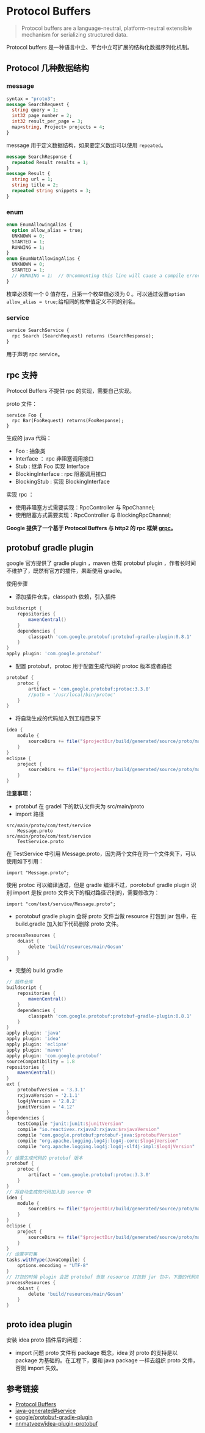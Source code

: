 # Protocol Buffers

> Protocol buffers are a language-neutral, platform-neutral extensible mechanism for serializing structured data.

Protocol buffers 是一种语言中立、平台中立可扩展的结构化数据序列化机制。

## Protocol 几种数据结构

### message
```proto
syntax = "proto3";
message SearchRequest {
  string query = 1;
  int32 page_number = 2;
  int32 result_per_page = 3;
  map<string, Project> projects = 4;
}
```

message 用于定义数据结构，如果要定义数组可以使用 `repeated`。

```proto
message SearchResponse {
  repeated Result results = 1;
}
message Result {
  string url = 1;
  string title = 2;
  repeated string snippets = 3;
}
```

### enum
```proto
enum EnumAllowingAlias {
  option allow_alias = true;
  UNKNOWN = 0;
  STARTED = 1;
  RUNNING = 1;
}
enum EnumNotAllowingAlias {
  UNKNOWN = 0;
  STARTED = 1;
  // RUNNING = 1;  // Uncommenting this line will cause a compile error inside Google and a warning message outside.
}
```

枚举必须有一个 0 值存在，且第一个枚举值必须为 0 。可以通过设置`option allow_alias = true;`给相同的枚举值定义不同的别名。

### service
```proto
service SearchService {
  rpc Search (SearchRequest) returns (SearchResponse);
}
```

用于声明 rpc service。

## rpc 支持
Protocol Buffers 不提供 rpc 的实现，需要自己实现。

proto 文件：
```
service Foo {
  rpc Bar(FooRequest) returns(FooResponse);
}
```

生成的 java 代码：
- Foo : 抽象类
- Interface ： rpc 非阻塞调用接口
- Stub : 继承 Foo 实现 Interface
- BlockingInterface : rpc 阻塞调用接口
- BlockingStub : 实现 BlockingInterface

实现 rpc ：
- 使用非阻塞方式需要实现：RpcController 与 RpcChannel;
- 使用阻塞方式需要实现：RpcController 与 BlockingRpcChannel;

**Google 提供了一个基于 Protocol Buffers 与 http2 的 rpc 框架 [grpc](https://grpc.io/docs/)。**

## protobuf gradle plugin
google 官方提供了 gradle plugin ，maven 也有 protobuf plugin ，作者长时间不维护了，既然有官方的插件，果断使用 gradle。

使用步骤
- 添加插件仓库，classpath 依赖，引入插件
```groovy
buildscript {
    repositories {
        mavenCentral()
    }
    dependencies {
        classpath 'com.google.protobuf:protobuf-gradle-plugin:0.8.1'
    }
}
apply plugin: 'com.google.protobuf'
```
- 配置 protobuf，protoc 用于配置生成代码的 protoc 版本或者路径
```groovy
protobuf {
    protoc {
        artifact = 'com.google.protobuf:protoc:3.3.0'
        //path = '/usr/local/bin/protoc'
    }
}
```
- 将自动生成的代码加入到工程目录下
```groovy
idea {
    module {
        sourceDirs += file("$projectDir/build/generated/source/proto/main/java");
    }
}
eclipse {
    project {
        sourceDirs += file("$projectDir/build/generated/source/proto/main/java");
    }
}
```

**注意事项：**
- protobuf 在 gradel 下的默认文件夹为 src/main/proto
- import 路径
```
src/main/proto/com/test/service
    Message.proto
src/main/proto/com/test/service
    TestService.proto
```
在 TestService 中引用 Message.proto，因为两个文件在同一个文件夹下，可以使用如下引用：
```
import "Message.proto";
```
使用 protoc 可以编译通过，但是 gradle 编译不过，porotobuf gradle plugin 识别 import 是按 proto 文件夹下的相对路径识别的，需要修改为：
```
import "com/test/service/Message.proto";
```

- porotobuf gradle plugin 会将 proto 文件当做 resource 打包到 jar 包中，在 build.gradle 加入如下代码删除 proto 文件。
```groovy
processResources {
    doLast {
        delete 'build/resources/main/Gosun'
    }
}
```
- 完整的 build.gradle
```groovy
// 插件仓库
buildscript {
    repositories {
        mavenCentral()
    }
    dependencies {
        classpath 'com.google.protobuf:protobuf-gradle-plugin:0.8.1'
    }
}
apply plugin: 'java'
apply plugin: 'idea'
apply plugin: 'eclipse'
apply plugin: 'maven'
apply plugin: 'com.google.protobuf'
sourceCompatibility = 1.8
repositories {
    mavenCentral()
}
ext {
    protobufVersion = '3.3.1'
    rxjavaVersion = '2.1.1'
    log4jVersion = '2.8.2'
    junitVersion = '4.12'
}
dependencies {
    testCompile "junit:junit:$junitVersion"
    compile "io.reactivex.rxjava2:rxjava:$rxjavaVersion"
    compile "com.google.protobuf:protobuf-java:$protobufVersion"
    compile "org.apache.logging.log4j:log4j-core:$log4jVersion"
    compile "org.apache.logging.log4j:log4j-slf4j-impl:$log4jVersion"
}
// 设置生成代码的 protobuf 版本
protobuf {
    protoc {
        artifact = 'com.google.protobuf:protoc:3.3.0'
    }
}
// 将自动生成的代码加入到 source 中
idea {
    module {
        sourceDirs += file("$projectDir/build/generated/source/proto/main/java");
    }
}
eclipse {
    project {
        sourceDirs += file("$projectDir/build/generated/source/proto/main/java");
    }
}
// 设置字符集
tasks.withType(JavaCompile) {
    options.encoding = "UTF-8"
}
// 打包的时候 plugin 会把 protobuf 当做 resource 打包到 jar 包中，下面的代码用于删除 protobuf 文件
processResources {
    doLast {
        delete 'build/resources/main/Gosun'
    }
}
```

## proto idea plugin
安装 idea proto 插件后的问题：
- import 问题
proto 文件有 package 概念，idea 对 proto 的支持是以 package 为基础的。在工程下，要和 java package 一样去组织 proto 文件，否则 import 失效。


## 参考链接
- [Protocol Buffers](https://developers.google.com/protocol-buffers/)
- [java-generated#service](https://developers.google.com/protocol-buffers/docs/reference/java-generated#service)
- [google/protobuf-gradle-plugin](https://github.com/google/protobuf-gradle-plugin)
- [nnmatveev/idea-plugin-protobuf]()
